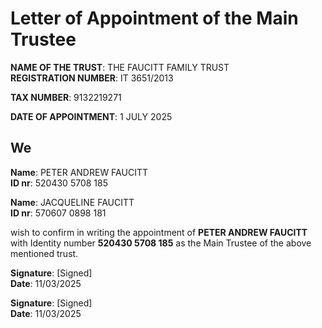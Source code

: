 # Letter of Appointment of the Main Trustee

**NAME OF THE TRUST**: THE FAUCITT FAMILY TRUST  
**REGISTRATION NUMBER**: IT 3651/2013

**TAX NUMBER**: 9132219271

**DATE OF APPOINTMENT**: 1 JULY 2025

## We

**Name**: PETER ANDREW FAUCITT  
**ID nr**: 520430 5708 185

**Name**: JACQUELINE FAUCITT  
**ID nr**: 570607 0898 181

wish to confirm in writing the appointment of **PETER ANDREW FAUCITT** with Identity number **520430 5708 185** as the Main Trustee of the above mentioned trust.

**Signature**: [Signed]  
**Date**: 11/03/2025

**Signature**: [Signed]  
**Date**: 11/03/2025